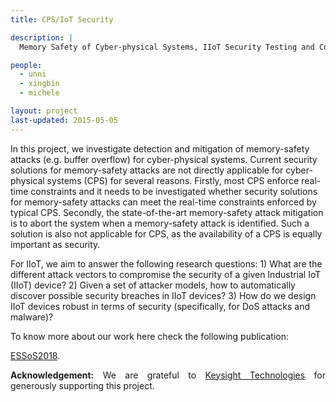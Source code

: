 ```yaml
---
title: CPS/IoT Security

description: |
  Memory Safety of Cyber-physical Systems, IIoT Security Testing and Countermeasures.

people:
  - unni
  - xingbin
  - michele

layout: project
last-updated: 2015-05-05
---
```

<p style="text-align:justify">

In this project, we investigate detection and mitigation of 
memory-safety attacks (e.g. buffer overflow) for cyber-physical 
systems. Current security solutions for memory-safety attacks 
are not directly applicable for cyber-physical systems (CPS) for 
several reasons. Firstly, most CPS enforce real-time constraints 
and it needs to be investigated whether security solutions 
for memory-safety attacks can meet the real-time constraints 
enforced by typical CPS. Secondly, the state-of-the-art 
memory-safety attack mitigation is to abort the system when 
a memory-safety attack is identified. Such a solution is also 
not applicable for CPS, as the availability of a CPS is 
equally important as security. 



For IIoT, we aim to answer the following research 
questions: 1) What are the different attack vectors to 
compromise the security of a given Industrial IoT (IIoT) 
device? 
2) Given a set of attacker models, how to automatically 
discover possible security breaches in IIoT devices? 
3) How do we design IIoT devices robust in terms of 
security (specifically, for DoS attacks and malware)?

To know more about our work here check the following publication: 

<a href="https://doi.org/10.1007/978-3-319-94496-8_2">ESSoS2018</a>. 

</p>

<p style="text-align:justify">
<b>Acknowledgement:</b> We are grateful to 
<a href="https://www.keysight.com/us/en/home.html">Keysight Technologies</a> 
for generously supporting this project. 
</p>
